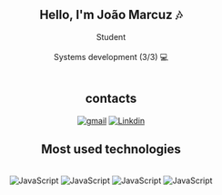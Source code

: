 ###
<div align="center">
<h2>Hello, I'm João Marcuz 🎶</h2>
     Student 
    <br/>
   
 <br/>
    Systems development (3/3) 💻
 <br/>

<div>  
<br>
    <h2>contacts</h2>


[![gmail](https://img.shields.io/badge/Gmail-D14836?style=for-the-badge&logo=gmail&logoColor=white)](https://mail.google.com/mail/u/0/#inbox)
[![Linkdin](https://img.shields.io/badge/LinkedIn-0077B5?style=for-the-badge&logo=linkedin&logoColor=white)](https://www.linkedin.com/in/joão-paulo-marcuz-dos-santos-074091271/)


<h2>Most used technologies</h2>

<div style="display: inline_block"><br/>
    <img src="https://img.shields.io/badge/JavaScript-323330?style=for-the-badge&logo=javascript&logoColor=F7DF1E" alt="JavaScript" aling="center">
    <img src="https://img.shields.io/badge/TypeScript-007ACC?style=for-the-badge&logo=typescript&logoColor=white" alt="JavaScript" aling="center">
    <img src="https://img.shields.io/badge/Node.js-43853D?style=for-the-badge&logo=node.js&logoColor=white" alt="JavaScript" aling="center">
    <img src="https://img.shields.io/badge/React-20232A?style=for-the-badge&logo=react&logoColor=61DAFB" alt="JavaScript" aling="center">
</div>
